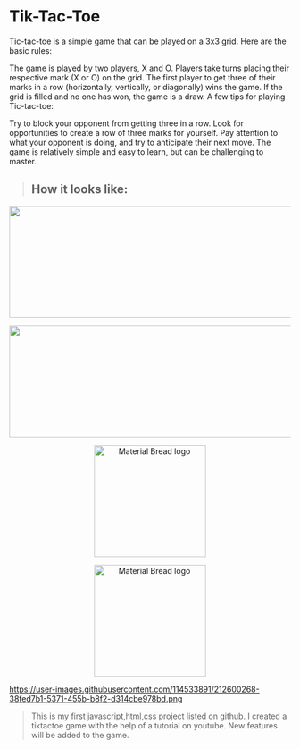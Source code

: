 # Tik-Tac-Toe

Tic-tac-toe is a simple game that can be played on a 3x3 grid. Here are the basic rules:

The game is played by two players, X and O.
Players take turns placing their respective mark (X or O) on the grid.
The first player to get three of their marks in a row (horizontally, vertically, or diagonally) wins the game.
If the grid is filled and no one has won, the game is a draw.
A few tips for playing Tic-tac-toe:

Try to block your opponent from getting three in a row.
Look for opportunities to create a row of three marks for yourself.
Pay attention to what your opponent is doing, and try to anticipate their next move.
The game is relatively simple and easy to learn, but can be challenging to master.

> ## How it looks like: 

<p align="center">
  <img width="600" height="200" src="[https://www.python.org/python-.png](https://user-images.githubusercontent.com/114533891/212600268-38fed7b1-5371-455b-b8f2-d314cbe978bd.png)">
</p>
<p align="center">
  <img width="600" height="200" src="[https://www.python.org/python-.png](https://user-images.githubusercontent.com/114533891/212600838-a826040e-3378-467f-956b-7e945f58659f.png)">

<p align="center">
    <img width="200" src="http://user-images.githubusercontent.com/114533891/212600268-38fed7b1-5371-455b-b8f2-d314cbe978bd.png" alt="Material Bread logo">
</p>

<p align="center">
    <img width="200" src="http://user-images.githubusercontent.com/114533891/212600838-a826040e-3378-467f-956b-7e945f58659f.png" alt="Material Bread logo">
</p>

https://user-images.githubusercontent.com/114533891/212600268-38fed7b1-5371-455b-b8f2-d314cbe978bd.png





> This is my first javascript,html,css project listed on github. I created a tiktactoe game with the help of a tutorial on youtube. New features will be added to the game.

